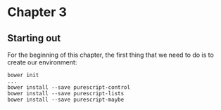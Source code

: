 # Chapter 3
## Starting out

For the beginning of this chapter, the first thing that we need to do is to create our environment:

	bower init
	...
	bower install --save purescript-control
	bower install --save purescript-lists
	bower install --save purescript-maybe
	
	
